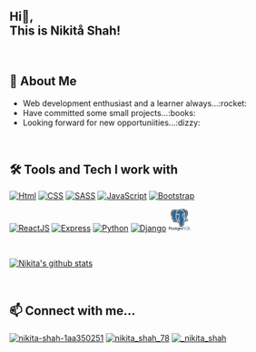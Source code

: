 
<h2> Hi👋,<br>This is Nikitå Shah!</h2>
</br>

## 👀 About Me
<ul>
<li>Web development enthusiast and a learner always...:rocket:</li>
<li>Have committed some small projects...:books:</li>
<li>Looking forward for new opportuniities...:dizzy:</li>
</ul>
</br>

## 🛠️ Tools and Tech I work with

[![Html](https://img.shields.io/badge/html-e05125?style=for-the-badge&logo=html5&logoColor=white)](https://www.w3schools.com/html/)
[![CSS](https://img.shields.io/badge/css-6600c1?style=for-the-badge&logo=css3&logoColor=white)](https://www.w3schools.com/Css/)
[![SASS](https://img.shields.io/badge/sass-hotpink?style=for-the-badge&logo=sass&logoColor=white)](https://sass-lang.com/documentation/)
[![JavaScript](https://img.shields.io/badge/javascript-F7DF1E?style=for-the-badge&logo=javascript&logoColor=black)](https://developer.mozilla.org/en-US/docs/Web/JavaScript)
[![Bootstrap](https://img.shields.io/badge/bootstrap-e75fff?style=for-the-badge&logo=bootstrap&logoColor=black)](https://getbootstrap.com/docs/4.1/getting-started/)

[![ReactJS](https://img.shields.io/badge/reactjs-blue?style=for-the-badge&logo=react&logoColor=white)](https://legacy.reactjs.org/docs/getting-started.html)
[![Express](https://img.shields.io/badge/express-darkred?style=for-the-badge&logo=express&logoColor=white)](http://expressjs.com/)
[![Python](https://img.shields.io/badge/python-0A66C2?style=for-the-badge&logo=python&logoColor=white)](https://docs.python.org/3/)
[![Django](https://img.shields.io/badge/django-008000?style=for-the-badge&logo=django&logoColor=white)](https://docs.djangoproject.com/en/4.2/) 
<a href="https://www.postgresql.org" target="_blank" rel="noreferrer"> <img src="https://raw.githubusercontent.com/devicons/devicon/master/icons/postgresql/postgresql-original-wordmark.svg" alt="postgresql" width="40" height="40"/> </a>

</br>





<!-- [![Nikita's github stats](https://github-readme-stats.vercel.app/api?username=Nikita-Shah7&show_icons=true&theme=tokyonight)](https://github.com/anuraghazra/github-readme-stats) -->

[![Nikita's github stats](https://github-readme-stats.vercel.app/api?username=Nikita-Shah7&show_icons=true&locale=en&theme=radical)]()

<!-- <p>&nbsp;<img align="center" src="https://github-readme-stats.vercel.app/api?username=Nikita-Shah7&show_icons=true&locale=en&theme=radical" alt="Nikita-Shah7" /></p> -->

<!-- 
[![Top Langs](https://github-readme-stats.vercel.app/api/top-langs/?username=Nikita-Shah7&theme=tokyonight)](https://github.com/anuraghazra/github-readme-stats) 
-->

<!-- ![Profile Views](https://komarev.com/ghpvc/?username=Nikita-Shah7&color=blue) -->



<br>

## 📫 Connect with me...
<p align="left">
<a href="https://www.linkedin.com/in/nikita-shah-1aa350251" target="blank"><img align="center" src="https://raw.githubusercontent.com/rahuldkjain/github-profile-readme-generator/master/src/images/icons/Social/linked-in-alt.svg" alt="nikita-shah-1aa350251" height="30" width="40" /></a>
<a href="https://instagram.com/nikita_shah_78?igshid=ZDdkNTZiNTM=" target="blank"><img align="center" src="https://raw.githubusercontent.com/rahuldkjain/github-profile-readme-generator/master/src/images/icons/Social/instagram.svg" alt="nikita_shah_78" height="30" width="40" /></a>
<a href="https://twitter.com/_nikita_shah?s=08" target="blank"><img align="center" src="https://raw.githubusercontent.com/rahuldkjain/github-profile-readme-generator/master/src/images/icons/Social/twitter.svg" alt="_nikita_shah" height="30" width="40" /></a>
<!-- <a href="https://www.leetcode.com/nik" target="blank"><img align="center" src="https://raw.githubusercontent.com/rahuldkjain/github-profile-readme-generator/master/src/images/icons/Social/leet-code.svg" alt="nik" height="30" width="40" /></a> -->
</p>
